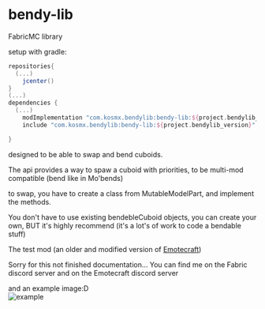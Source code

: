 # bendy-lib
FabricMC library

setup with gradle:

```groovy
repositories{
  (...)
	jcenter()
}
(...)
dependencies {
  (...)
	modImplementation "com.kosmx.bendylib:bendy-lib:${project.bendylib_version}"
	include "com.kosmx.bendylib:bendy-lib:${project.bendylib_version}"

}
```

designed to be able to swap and bend cuboids.

The api provides a way to spaw a cuboid with priorities, to be multi-mod compatible
(bend like in Mo'bends)

to swap, you have to create a class from MutableModelPart, and implement the methods.

You don't have to use existing bendebleCuboid objects, you can create your own, BUT it's highly recommend (it's a lot's of work to code a bendable stuff)

The test mod (an older and modified version of [Emotecraft](https://github.com/kosmx/emotes))

Sorry for this not finished documentation...
You can find me on the Fabric discord server and on the Emotecraft discord server

and an example image:D  
![example](https://raw.githubusercontent.com/KosmX/bendy-lib/master/example.png)
